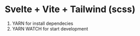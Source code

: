 # Svelte + Vite + Tailwind (scss)

1. YARN for install dependecies 
2. YARN WATCH for start development
